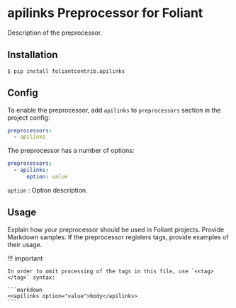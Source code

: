 # apilinks Preprocessor for Foliant

Description of the preprocessor.

## Installation

```shell
$ pip install foliantcontrib.apilinks
```


## Config

To enable the preprocessor, add `apilinks` to `preprocessors` section in the project config:

```yaml
preprocessors:
  - apilinks
```

The preprocessor has a number of options:

```yaml
preprocessors:
  - apilinks:
      option: value
```

`option`
:   Option description.


## Usage

Explain how your preprocessor should be used in Foliant projects. Provide Markdown samples. If the preprocessor registers tags, provide examples of their usage.

!!! important

    In order to omit processing of the tags in this file, use `<<tag></tag>` syntax:

    ```markdown
    <<apilinks option="value">body</apilinks>
    ```
